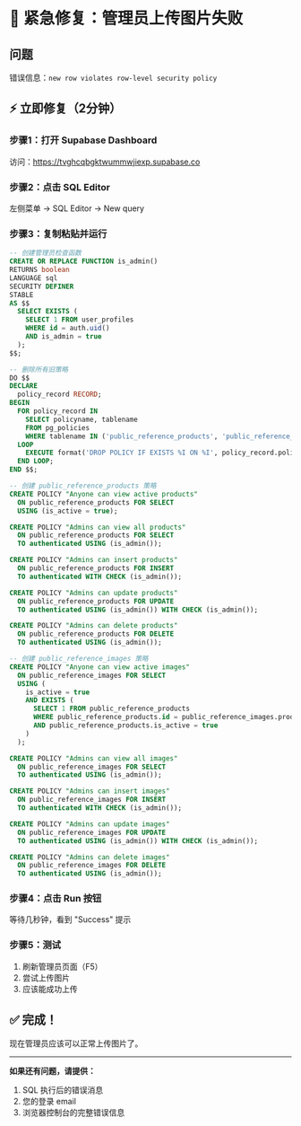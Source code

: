 # 🚨 紧急修复：管理员上传图片失败

## 问题
错误信息：`new row violates row-level security policy`

## ⚡ 立即修复（2分钟）

### 步骤1：打开 Supabase Dashboard
访问：https://tvghcqbgktwummwjiexp.supabase.co

### 步骤2：点击 SQL Editor
左侧菜单 → SQL Editor → New query

### 步骤3：复制粘贴并运行

```sql
-- 创建管理员检查函数
CREATE OR REPLACE FUNCTION is_admin()
RETURNS boolean
LANGUAGE sql
SECURITY DEFINER
STABLE
AS $$
  SELECT EXISTS (
    SELECT 1 FROM user_profiles
    WHERE id = auth.uid()
    AND is_admin = true
  );
$$;

-- 删除所有旧策略
DO $$
DECLARE
  policy_record RECORD;
BEGIN
  FOR policy_record IN
    SELECT policyname, tablename
    FROM pg_policies
    WHERE tablename IN ('public_reference_products', 'public_reference_images')
  LOOP
    EXECUTE format('DROP POLICY IF EXISTS %I ON %I', policy_record.policyname, policy_record.tablename);
  END LOOP;
END $$;

-- 创建 public_reference_products 策略
CREATE POLICY "Anyone can view active products"
  ON public_reference_products FOR SELECT
  USING (is_active = true);

CREATE POLICY "Admins can view all products"
  ON public_reference_products FOR SELECT
  TO authenticated USING (is_admin());

CREATE POLICY "Admins can insert products"
  ON public_reference_products FOR INSERT
  TO authenticated WITH CHECK (is_admin());

CREATE POLICY "Admins can update products"
  ON public_reference_products FOR UPDATE
  TO authenticated USING (is_admin()) WITH CHECK (is_admin());

CREATE POLICY "Admins can delete products"
  ON public_reference_products FOR DELETE
  TO authenticated USING (is_admin());

-- 创建 public_reference_images 策略
CREATE POLICY "Anyone can view active images"
  ON public_reference_images FOR SELECT
  USING (
    is_active = true
    AND EXISTS (
      SELECT 1 FROM public_reference_products
      WHERE public_reference_products.id = public_reference_images.product_id
      AND public_reference_products.is_active = true
    )
  );

CREATE POLICY "Admins can view all images"
  ON public_reference_images FOR SELECT
  TO authenticated USING (is_admin());

CREATE POLICY "Admins can insert images"
  ON public_reference_images FOR INSERT
  TO authenticated WITH CHECK (is_admin());

CREATE POLICY "Admins can update images"
  ON public_reference_images FOR UPDATE
  TO authenticated USING (is_admin()) WITH CHECK (is_admin());

CREATE POLICY "Admins can delete images"
  ON public_reference_images FOR DELETE
  TO authenticated USING (is_admin());
```

### 步骤4：点击 Run 按钮
等待几秒钟，看到 "Success" 提示

### 步骤5：测试
1. 刷新管理员页面（F5）
2. 尝试上传图片
3. 应该能成功上传

## ✅ 完成！

现在管理员应该可以正常上传图片了。

---

**如果还有问题，请提供：**
1. SQL 执行后的错误消息
2. 您的登录 email
3. 浏览器控制台的完整错误信息
